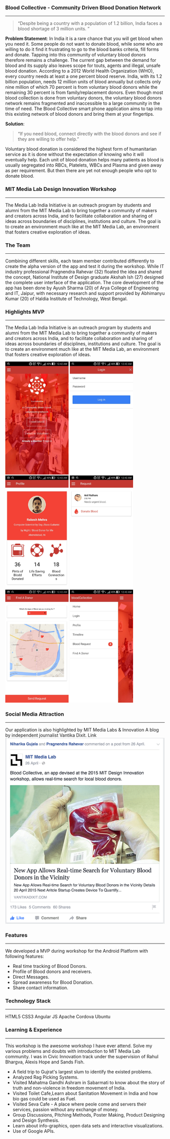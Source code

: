 ### Blood Collective - Community Driven Blood Donation Network
***

> “Despite being a country with a population of 1.2 billion, India faces a blood shortage of 3 million units. ”

**Problem Statement**: In India it is a rare chance that you will get blood when you need it. Some people do not want to donate blood, while some who are willing to do it find it frustrating to go to the blood banks criteria, fill forms and donate. Tapping into this community of voluntary blood donors therefore remains a challenge. The current gap between the demand for blood and its supply also leaves scope for touts, agents and illegal, unsafe blood donation.
According to a 2012 World Health Organization (WHO), every country needs at least a one percent blood reserve. India, with its 1.2 billion population, needs 12 million units of blood annually but collects only nine million of which 70 percent is from voluntary blood donors while the remaining 30 percent is from family/replacement donors.
Even though most blood collection is done from voluntary donors, the voluntary blood donors network remains fragmented and inaccessible to a large community in the time of need. The Blood Collective smart phone application aims to tap into this existing network of blood donors and bring them at your fingertips.

**Solution**:
> “If you need blood, connect directly with the blood donors and see if they are willing to offer help.”

Voluntary blood donation is considered the highest form of humanitarian service as it is done without the expectation of knowing who it will eventually help. Each unit of blood donation helps many patients as blood is usually segregated into RBCs, Platelets, WBCs and Plasma and given away as per requirement. But then there are yet not enough people who opt to donate blood.

### MIT Media Lab Design Innovation Workshop
***
The Media Lab India Initiative is an outreach program by students and alumni from the MIT Media Lab to bring together a community of makers and creators across India, and to facilitate collaboration and sharing of ideas across boundaries of disciplines, institutions and culture. The goal is to create an environment much like at the MIT Media Lab, an environment that fosters creative exploration of ideas.

### The Team
***
Combining different skills, each team member contributed differently to create the alpha version of the app and test it during the workshop. While IT industry professional Pragnendra Rahevar (32) floated the idea and shared the concept, National Institute of Design graduate Akshah Ish (27) designed the complete user interface of the application. The core development of the app has been done by Ayush Sharma (20) of Arya College of Engineering and IT, Jaipur, with necessary research and support provided by Abhimanyu Kumar (20) of Haldia Institute of Technology, West Bengal.

### Highlights MVP
***
The Media Lab India Initiative is an outreach program by students and alumni from the MIT Media Lab to bring together a community of makers and creators across India, and to facilitate collaboration and sharing of ideas across boundaries of disciplines, institutions and culture. The goal is to create an environment much like at the MIT Media Lab, an environment that fosters creative exploration of ideas.

<img src="screenshots/mbc1.jpeg" width="200"/>
<img src="screenshots/mbc2.jpeg" width="200"/>
<img src="screenshots/mbc3.jpeg" width="200"/>
<img src="screenshots/mbc4.jpeg" width="200"/>
<img src="screenshots/mbc5.jpeg" width="200"/>
<img src="screenshots/mbc6.jpeg" width="200"/>


### Social Media Attraction
***
Our application is also highlighted by MIT Media Labs & Innovation A blog by independent journalist Vantika Dixit. Link
![](screenshots/fb.png)

### Features
***
We developed a MVP during workshop for the Android Platform with following features:
 - Real time tracking of Blood Donors.
 - Profile of Blood donors and receivers.
 - Direct Messages.
 - Spread awareness for Blood Donation.
 - Share contact information.

### Technology Stack
***
HTML5 CSS3 Angular JS Apache Cordova Ubuntu

### Learning & Experience
***
This workshop is the awesome workshop I have ever attend. Solve my various problems and doubts with introduction to MIT Media Lab community. I was in Civic Innovation track under the supervision of Rahul Bhargva, Alexis Hope and Sands Fish.
 - A field trip to Gujrat's largest slum to identify the existed problems.
 - Analyzed Rag Picking Systems.
 - Visited Mahatma Gandhi Ashram in Sabarmati to know about the story of truth and non-violence in freedom movement of India.
 - Visited Toilet Cafe,Learn about Sanitation Movement in India and how bio gas could be used as Fuel.
 - Visited Seva Cafe - A place where peole come and servers their services, passion without any exchange of money.
 - Group Discussions, Pitching Methods, Poster Making, Product Designing and Design Synthesis.
 - Learn about info-graphics, open data sets and interactive visualizations.
 - Use of Google APIs.
